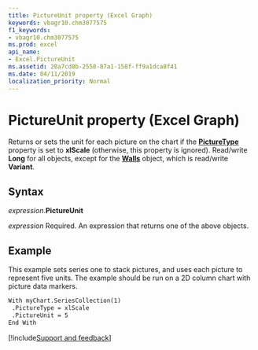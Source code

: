 ```yaml
---
title: PictureUnit property (Excel Graph)
keywords: vbagr10.chm3077575
f1_keywords:
- vbagr10.chm3077575
ms.prod: excel
api_name:
- Excel.PictureUnit
ms.assetid: 28a7cd8b-2558-87a1-158f-ff9a1dca8f41
ms.date: 04/11/2019
localization_priority: Normal
---
```



# PictureUnit property (Excel Graph)

Returns or sets the unit for each picture on the chart if the **[PictureType](excel.picturetype.md)** property is set to **xlScale** (otherwise, this property is ignored). Read/write **Long** for all objects, except for the **[Walls](excel.walls-graph-object.md)** object, which is read/write **Variant**.

## Syntax

_expression_.**PictureUnit**

_expression_ Required. An expression that returns one of the above objects.


## Example

This example sets series one to stack pictures, and uses each picture to represent five units. The example should be run on a 2D column chart with picture data markers.

```vb
With myChart.SeriesCollection(1) 
 .PictureType = xlScale 
 .PictureUnit = 5 
End With
```

[!include[Support and feedback](~/includes/feedback-boilerplate.md)]